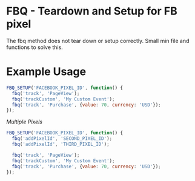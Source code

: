 # FBQ - Teardown and Setup for FB pixel
The fbq method does not tear down or setup correctly. Small min file and functions to solve this.

# Example Usage
```javascript
FBQ_SETUP('FACEBOOK_PIXEL_ID', function() {
  fbq('track', 'PageView');
  fbq('trackCustom', 'My Custom Event');
  fbq('track', 'Purchase', {value: 70, currency: 'USD'});
});
```

*Multiple Pixels*
```javascript
FBQ_SETUP('FACEBOOK_PIXEL_ID', function() {
  fbq('addPixelId', 'SECOND_PIXEL_ID');
  fbq('addPixelId', 'THIRD_PIXEL_ID');

  fbq('track', 'PageView');
  fbq('trackCustom', 'My Custom Event');
  fbq('track', 'Purchase', {value: 70, currency: 'USD'});
});
```
